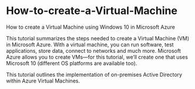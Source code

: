 # How-to-create-a-Virtual-Machine
How to create a Virtual Machine using Windows 10 in Microsoft Azure 


<p> This tutorial summarizes the steps needed to create a Virtual Machine (VM) in Microsoft Azure. With a virtual machine, you can run software, test applications, store data, connect to networks and much more. Microsoft Azure allows you to create VMs—for this tutorial, we’ll create one that uses Microsoft 10 (different OS platforms are available too). </p>
This tutorial outlines the implementation of on-premises Active Directory within Azure Virtual Machines.<br />

